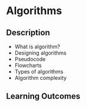 # Algorithms

## Description

- What is algorithm?
- Designing algorithms
- Pseudocode
- Flowcharts
- Types of algorithms
- Algorithm complexity

## Learning Outcomes
